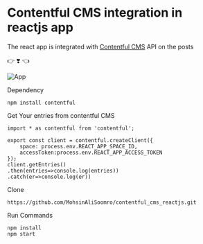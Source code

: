 # Contentful CMS integration in reactjs app
The react app is integrated with [Contentful CMS](https://www.contentful.com/) API on the posts


:point_right: :heavy_heart_exclamation: :point_left:


![App](https://github.com/MohsinAliSoomro/contentful_cms_reactjs/blob/master/src/contentful.gif?raw=true)

Dependency
```
npm install contentful
```
Get Your entries from contentful CMS
```
import * as contentful from 'contentful';

export const client = contentful.createClient({
	space: process.env.REACT_APP_SPACE_ID,
	accessToken:process.env.REACT_APP_ACCESS_TOKEN
});
client.getEntries()
.then(entries=>console.log(entries))
.catch(er=>console.log(er))

```
Clone
```
https://github.com/MohsinAliSoomro/contentful_cms_reactjs.git
```

Run Commands
```
npm install
npm start
```
